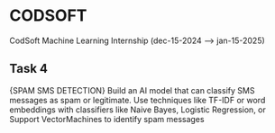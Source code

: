 # CODSOFT
CodSoft Machine Learning Internship (dec-15-2024  -->  jan-15-2025)

## Task 4 
{SPAM SMS DETECTION}
Build an AI model that can classify SMS messages as spam or legitimate. Use techniques like TF-IDF or word embeddings with classifiers like Naive Bayes, Logistic Regression, or Support VectorMachines to identify spam messages
